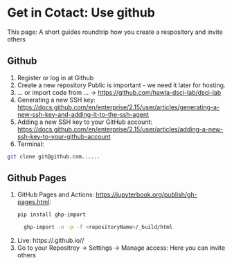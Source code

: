 # Get in Cotact: Use github

This page: A short guides roundtrip how you create a respository and invite others



## Github

1. Register or log in at Github 
2. Create a new repository Public is important - we need it later for hosting.
3. ... or import code from ... -> https://github.com/hawla-dsci-lab/dsci-lab
4. Generating a new SSH key: https://docs.github.com/en/enterprise/2.15/user/articles/generating-a-new-ssh-key-and-adding-it-to-the-ssh-agent
5. Adding a new SSH key to your GitHub account:
https://docs.github.com/en/enterprise/2.15/user/articles/adding-a-new-ssh-key-to-your-github-account
6. Terminal: 
```sh
git clone git@github.com......
``` 

## Github Pages
1. GitHub Pages and Actions: https://jupyterbook.org/publish/gh-pages.html:
      ```sh 
      pip install ghp-import
      ```
      ```sh
        ghp-import -n -p -f <repositoryName>/_build/html
      ``` 
2. Live: https://<yourGitHubName>.github.io/<repositoryName>/
3. Go to your Repositroy -> Settings -> Manage access: Here you can invite others 
 



